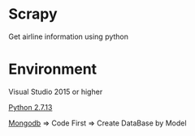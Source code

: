 # Scrapy
Get airline information using python

# Environment
Visual Studio 2015 or higher

[Python 2.7.13](https://www.python.org/)

[Mongodb](https://www.mongodb.com/) => Code First => Create DataBase by Model
